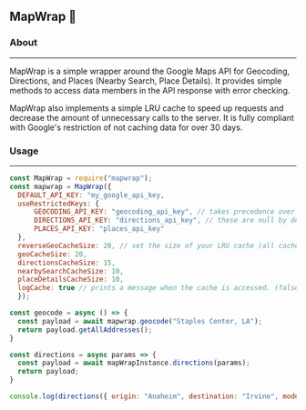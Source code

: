 ## MapWrap :pushpin:

### About
---
MapWrap is a simple wrapper around the Google Maps API for Geocoding, Directions, and Places (Nearby Search, Place Details). It provides simple methods to access data members in the API response with error checking.

MapWrap also implements a simple LRU cache to speed up requests and decrease the amount of unnecessary calls to the server. It is fully compliant with Google's restriction of not caching data for over 30 days.

### Usage
---
```js
const MapWrap = require("mapwrap");
const mapwrap = MapWrap({
  DEFAULT_API_KEY: "my_google_api_key, 
  useRestrictedKeys: {
      GEOCODING_API_KEY: "geocoding_api_key", // takes precedence over your default api key, in case you set up key restrictions
      DIRECTIONS_API_KEY: "directions_api_key", // these are null by default. Only the default key is necessary to get started.
      PLACES_API_KEY: "places_api_key"
  }, 
  reverseGeoCacheSize: 20, // set the size of your LRU cache (all cache sizes are 10 by default)
  geoCacheSize: 20, 
  directionsCacheSize: 15, 
  nearbySearchCacheSize: 10, 
  placeDetailsCacheSize: 10,
  logCache: true // prints a message when the cache is accessed. (false by default)
  });

const geocode = async () => {
  const payload = await mapwrap.geocode("Staples Center, LA");
  return payload.getAllAddresses();
}

const directions = async params => {
  const payload = await mapWrapInstance.directions(params);
  return payload;
}

console.log(directions({ origin: "Anaheim", destination: "Irvine", mode: "driving" }).getStartAddress());

```